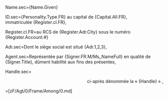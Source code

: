 Name.sec={Name.Given}

ID.sec={Personality.Type.FR} au capital de {Capital.All.FR},<br> immatriculée {Register.cl.FR},

Register.cl.FR=au RCS de {Register.Adr.City} sous le numéro {Register.Account.#}

Adr.sec=Dont le siège social est situé {Adr.1,2,3},

Agent.sec=Représentée par {Signer.FR.M/Ms_NameFull} en qualité de {Signer.Title}, dûment habilité aux fins des présentes,

Handle.sec=<div align="right">ci-après dénommée la « {Handle} » ,</div>

=[zF/Agt/0/Frame/Among/0.md]
